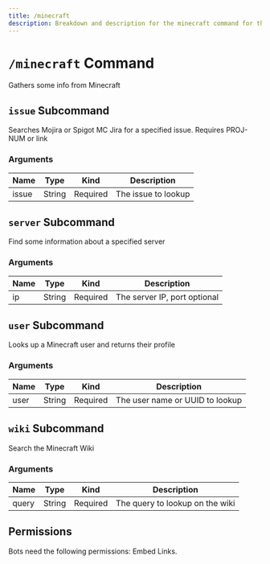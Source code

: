 ```yaml
---
title: /minecraft
description: Breakdown and description for the minecraft command for the Chewbotcca Discord bot
---
```


# `/minecraft` Command

Gathers some info from Minecraft

## `issue` Subcommand

Searches Mojira or Spigot MC Jira for a specified issue. Requires PROJ-NUM or link

### Arguments

| Name | Type | Kind | Description |
| ---- | ---- | ---- | ----------- |
| issue | String | Required | The issue to lookup |

## `server` Subcommand

Find some information about a specified server

### Arguments

| Name | Type | Kind | Description |
| ---- | ---- | ---- | ----------- |
| ip | String | Required | The server IP, port optional |

## `user` Subcommand

Looks up a Minecraft user and returns their profile

### Arguments

| Name | Type | Kind | Description |
| ---- | ---- | ---- | ----------- |
| user | String | Required | The user name or UUID to lookup |

## `wiki` Subcommand

Search the Minecraft Wiki

### Arguments

| Name | Type | Kind | Description |
| ---- | ---- | ---- | ----------- |
| query | String | Required | The query to lookup on the wiki |

## Permissions

Bots need the following permissions: Embed Links.
